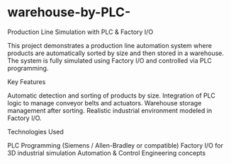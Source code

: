 # warehouse-by-PLC-
Production Line Simulation with PLC & Factory I/O

This project demonstrates a production line automation system where products are automatically sorted by size and then stored in a warehouse. The system is fully simulated using Factory I/O and controlled via PLC programming.

Key Features

Automatic detection and sorting of products by size.
Integration of PLC logic to manage conveyor belts and actuators.
Warehouse storage management after sorting.
Realistic industrial environment modeled in Factory I/O.

Technologies Used

PLC Programming (Siemens / Allen-Bradley or compatible)
Factory I/O for 3D industrial simulation
Automation & Control Engineering concepts
